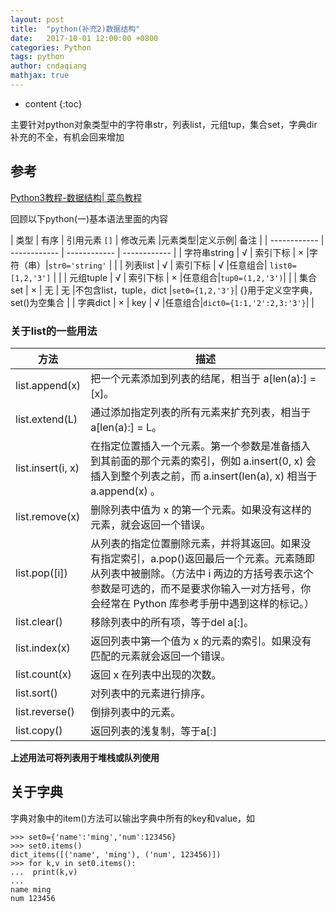 ```yaml
---
layout: post
title:  "python(补充2)数据结构"
date:   2017-10-01 12:00:00 +0800
categories: Python
tags: python 
author: cndaqiang
mathjax: true
---
```

* content
{:toc}

主要针对python对象类型中的字符串str，列表list，元组tup，集合set，字典dir
补充的不全，有机会回来增加




## 参考
[Python3教程-数据结构| 菜鸟教程](http://www.runoob.com/python3/python3-data-structure.html)

回顾以下python(一)基本语法里面的内容

| 类型  |  有序 | 引用元素 `[]`  | 修改元素 |元素类型|定义示例| 备注 |
| ------------ | ------------ | ------------ | ------------ |
| 字符串string | √  | 索引下标  | ×  |字符（串）|`str0='string'` |   |
| 列表list  |  √ |  索引下标 |  √ |任意组合| `list0=[1,2,'3']`  |   |
|  元组tuple | √  | 索引下标  |  × |任意组合|`tup0=(1,2,'3')`|   |
| 集合set  |  × | 无  | 无 |不包含list，tuple，dict |`set0={1,2,'3'}`| {}用于定义空字典，set()为空集合  |
| 字典dict  |  × |  key | √  |任意组合|`dict0={1:1,'2':2,3:'3'}`|   |


### 关于list的一些用法

方法	|描述
--|--
list.append(x)	|把一个元素添加到列表的结尾，相当于 a[len(a):] = [x]。
list.extend(L)	|通过添加指定列表的所有元素来扩充列表，相当于 a[len(a):] = L。
list.insert(i, x)	|在指定位置插入一个元素。第一个参数是准备插入到其前面的那个元素的索引，例如 a.insert(0, x) 会插入到整个列表之前，而 a.insert(len(a), x) 相当于 a.append(x) 。
list.remove(x)	|删除列表中值为 x 的第一个元素。如果没有这样的元素，就会返回一个错误。
list.pop([i])	|从列表的指定位置删除元素，并将其返回。如果没有指定索引，a.pop()返回最后一个元素。元素随即从列表中被删除。（方法中 i 两边的方括号表示这个参数是可选的，而不是要求你输入一对方括号，你会经常在 Python 库参考手册中遇到这样的标记。）
list.clear()	|移除列表中的所有项，等于del a[:]。
list.index(x)	|返回列表中第一个值为 x 的元素的索引。如果没有匹配的元素就会返回一个错误。
list.count(x)	|返回 x 在列表中出现的次数。
list.sort()	|对列表中的元素进行排序。
list.reverse()	|倒排列表中的元素。
list.copy()	|返回列表的浅复制，等于a[:]

**上述用法可将列表用于堆栈或队列使用**

## 关于字典

字典对象中的item()方法可以输出字典中所有的key和value，如
```
>>> set0={'name':'ming','num':123456}
>>> set0.items()
dict_items([('name', 'ming'), ('num', 123456)])
>>> for k,v in set0.items():
...  print(k,v)
... 
name ming
num 123456
```

